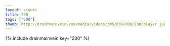 ```yaml
--- 
layout: sieutv
title: 230
tags: ["000"]
thumb: http://drainmainvein.com/media/videos/tmb/000/000/230/player.jpg
---
```

{% include drainmainvein key="230" %} 

